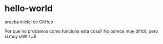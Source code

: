 # hello-world
prueba inicial de GitHub



Por que no probamos como funciona esta cosa? No parece muy dificil, pero si muy util!!!! JB

